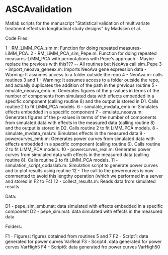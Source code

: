# ASCAvalidation
Matlab scripts for the manuscript "Statistical validation of multivariate treatment effects in longitudinal study designs" by Madssen et al. 

Code Files:

 1 - RM_LiMM_PCA_sim.m: Function for doing repeated measures-LiMM_PCA.
 2 - RM_LiMM_PCA_sim_Pepe.m: Function for doing repeated measures-LiMM_PCA with permutations with Pepe's approach
    - Maybe replace the previous with this??? -- All routines but NeoAva call sim_Pepe
 3 - import_neoava_geneex.m: Imports NeoAva gene expression data
    - Warning: It assumes access to a folder outside the repo
 4 - NeoAva.m: calls routines 3 and 1
    - Warning: It assumes access to a folder outside the repo, and actually duplicates the addition of the path in the previous routine
 5 - emulate_neoava_emb.m: Generates figures of the p-values in terms of the number of components from simulated data with effects embedded in a specific component (calling routine 6) and the output is stored in D1.  Calls routine 2 to fit LiMM_PCA models. 
 6 - simulate_mvdata_emb.m: Simulates effects embedded in a specific component
 7 - emulate_neoava.m: Generates figures of the p-values in terms of the number of components from simulated data with effects in the measured data (calling routine 8) and the output is stored in D2. Calls routine 2 to fit LiMM_PCA models.
 8 - simulate_mvdata_real.m: Simulates effects in the measured data
 9 - powercurves_emb.m: Generates power curves from simulated data with effects embedded in a specific component (calling routine 6). Calls routine 2 to fit LiMM_PCA models.
10 - powercurves_real.m: Generates power curves from simulated data with effects in the measured data (calling routine 8). Calls routine 2 to fit LiMM_PCA models.
11 - simulation_script_codaslab.m: Simulation script to generate power curves and to plot results using routine 12
    - The call to the powercurves is now commented to avoid this lengthy operation (which we performed in a server and stored in F2 to F4)
12 - collect_results.m: Reads data from simulated results 

Data:

D1 - pepe_sim_emb.mat: data simulated with effects embedded in a specific component
D2 - pepe_sim.mat: data simulated with effects in the measured data 

Folders:

F1 - Figures: figures obtained from routines 5 and 7
F2 - Script1: data generated for power curves VarReal
F3 - Script4: data generated for power curves VarHigh5
F4 - Script6: data generated fro power curves VarHigh50